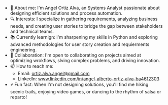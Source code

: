 - 👤 About me: I'm Angel Ortiz Alva, an Systems Analyst passionate about designing efficient solutions and process automation. 
- 🔍 Interests: I specialize in gathering requirements, analyzing business needs, and creating user stories to bridge the gap between stakeholders and technical teams.
- 📚 Currently learnign: I'm sharpening my skills in Python and exploring advanced methodologies for user story creation and requierments engineering.
- 🤝 Collaboration: I'm open to collaborating on projects aimed at optimizing wrokflows, slving complex problems, and driving innovation.
- 📫 How to reach me:
  * Email: ortiz.alva.angel@gmail.com
  * LinkedIn: www.linkedin.com/in/angel-alberto-ortiz-alva-ba4612303
- ⚡ Fun fact: When I'm not designing solutions, you'll find me hiking scenic trails, enjoying video games, or dancing to the rhythm of salsa or reparto!

<!---
👋 Hi there! Welcome to my GitHub profile!
This repository is ✨ special ✨ because it showcases my journey as a Systems Analyst. Explore my projects, and feel free to connect or collaborate! 
You can click the Preview link to take a look at your changes.
--->
